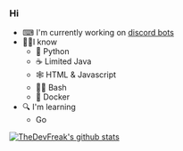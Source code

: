 ### Hi

- ⌨ I'm currently working on [discord bots](https://top.gg/user/174538373371920384)
- 👨‍💻I know
  - 🐍 Python
  - ☕ Limited Java
  - 🕸 HTML & Javascript
  - 👨‍💻 Bash
  - 🐳 Docker
- 🔍 I'm learning
  - Go

[![TheDevFreak's github stats](https://github-readme-stats.vercel.app/api?username=thedevfreak&show_icons=true&hide_border=true&count_private=true&include_all_commits=true)](https://github-readme-stats.vercel.app/api?username=thedevfreak&show_icons=true&hide_border=true&count_private=true&include_all_commits=true)

